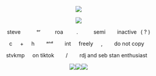 <p align="center" width="100%"> <img src="https://komarev.com/ghpvc/?username=callthedoctor&label=/truebeliever&color=140f06">

<p align="center" width="100%">
    <img src="https://i.postimg.cc/SxjR6yps/IMG-5119.gif">

    
</p>

<p align="center"> 
steve   ⠀ᵒʳ  ⠀roa ⠀⠀⠀.⠀⠀⠀⠀semi⠀⠀⠀inactive⠀( ? )
<p align="center"> 
⠀c⠀⠀+⠀⠀h⠀⠀⠀ᵃⁿᵈ⠀⠀⠀int⠀⠀freely⠀⠀,⠀⠀⠀do not copy⠀⠀
<p align="center"> 
stvkmp⠀⠀on tiktok⠀⠀⠀/⠀⠀⠀rdj and seb stan enthusiast⠀
</p>


<p align="center" width="100%">
<img src="https://i.postimg.cc/BnPtNBvK/IMG-6150.png"><img src="https://i.postimg.cc/SQG9zdXG/IMG-6149.png"><img src="https://i.postimg.cc/BnPtNBvK/IMG-6150.png">
